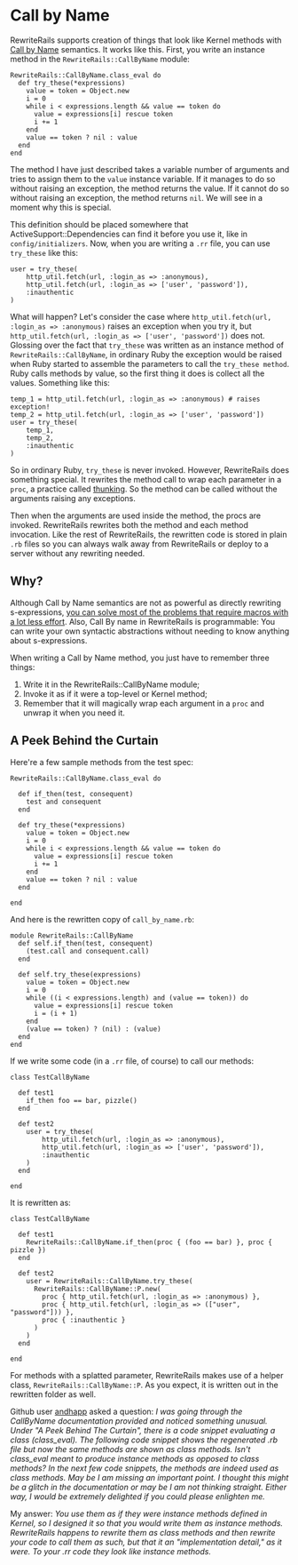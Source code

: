 Call by Name
===

RewriteRails supports creation of things that look like Kernel methods with [Call by Name](http://en.wikipedia.org/wiki/Call-by-value "Evaluation strategy - Wikipedia, the free encyclopedia") semantics. It works like this. First, you write an instance method in the `RewriteRails::CallByName` module:

    RewriteRails::CallByName.class_eval do
      def try_these(*expressions)
        value = token = Object.new
        i = 0
        while i < expressions.length && value == token do
          value = expressions[i] rescue token
          i += 1
        end
        value == token ? nil : value
      end
    end
        
The method I have just described takes a variable number of arguments and tries to assign them to the `value` instance variable. If it manages to do so without raising an exception, the method returns the value. If it cannot do so without raising an exception, the method returns `nil`. We will see in a moment why this is special.

This definition should be placed somewhere that ActiveSupport::Dependencies can find it before you use it, like in `config/initializers`. Now, when you are writing a `.rr` file, you can use `try_these` like this:

    user = try_these(
        http_util.fetch(url, :login_as => :anonymous),
        http_util.fetch(url, :login_as => ['user', 'password']),
        :inauthentic
    )

What will happen? Let's consider the case where `http_util.fetch(url, :login_as => :anonymous)` raises an exception when you try it, but `http_util.fetch(url, :login_as => ['user', 'password'])` does not. Glossing over the fact that `try_these` was written as an instance method of `RewriteRails::CallByName`, in ordinary Ruby the exception would be raised when Ruby started to assemble the parameters to call the `try_these method`. Ruby calls methods by value, so the first thing it does is collect all the values. Something like this:

    temp_1 = http_util.fetch(url, :login_as => :anonymous) # raises exception!
    temp_2 = http_util.fetch(url, :login_as => ['user', 'password'])
    user = try_these(
        temp_1,
        temp_2,
        :inauthentic
    )

So in ordinary Ruby, `try_these` is never invoked. However, RewriteRails does something special. It rewrites the method call to wrap each parameter in a `proc`, a practice called [thunking](http://en.wikipedia.org/wiki/Thunk "Thunk - Wikipedia, the free encyclopedia"). So the method can be called without the arguments raising any exceptions.

Then when the arguments are used inside the method, the procs are invoked. RewriteRails rewrites both the method and each method invocation. Like the rest of RewriteRails, the rewritten code is stored in plain `.rb` files so you can always walk away from RewriteRails or deploy to a server without any rewriting needed.

Why?
---

Although Call by Name semantics are not as powerful as directly rewriting s-expressions, [you can solve most of the problems that require macros with a lot less effort](http://jfkbits.blogspot.com/2008/05/call-by-need-lambda-poor-mans-macro.html "JFKBits: Call by Need Lambda a Poor Man's Macro?"). Also, Call By name in RewriteRails is programmable: You can write your own syntactic abstractions without needing to know anything about s-expressions.

When writing a Call by Name method, you just have to remember three things:

1.  Write it in the RewriteRails::CallByName module;
2.  Invoke it as if it were a top-level or Kernel method;
3.  Remember that it will magically wrap each argument in a `proc` and unwrap it when you need it.

A Peek Behind the Curtain
---

Here're a few sample methods from the test spec:

    RewriteRails::CallByName.class_eval do
    
      def if_then(test, consequent)
        test and consequent
      end
      
      def try_these(*expressions)
        value = token = Object.new
        i = 0
        while i < expressions.length && value == token do
          value = expressions[i] rescue token
          i += 1
        end
        value == token ? nil : value
      end
      
    end

And here is the rewritten copy of `call_by_name.rb`:

    module RewriteRails::CallByName
      def self.if_then(test, consequent)
        (test.call and consequent.call)
      end
  
      def self.try_these(expressions)
        value = token = Object.new
        i = 0
        while ((i < expressions.length) and (value == token)) do
          value = expressions[i] rescue token
          i = (i + 1)
        end
        (value == token) ? (nil) : (value)
      end
    end

If we write some code (in a `.rr` file, of course) to call our methods:

    class TestCallByName
  
      def test1
        if_then foo == bar, pizzle()
      end

      def test2
        user = try_these(
            http_util.fetch(url, :login_as => :anonymous),
            http_util.fetch(url, :login_as => ['user', 'password']),
            :inauthentic
        )
      end
  
    end

It is rewritten as:

    class TestCallByName
    
      def test1
        RewriteRails::CallByName.if_then(proc { (foo == bar) }, proc { pizzle })
      end
      
      def test2
        user = RewriteRails::CallByName.try_these(
          RewriteRails::CallByName::P.new(
            proc { http_util.fetch(url, :login_as => :anonymous) }, 
            proc { http_util.fetch(url, :login_as => (["user", "password"])) }, 
            proc { :inauthentic }
          )
        )
      end
      
    end

For methods with a splatted parameter, RewriteRails makes use of a helper class, `RewriteRails::CallByName::P`. As you expect, it is written out in the rewritten folder as well.

Github user [andhapp](http://github.com/andhapp) asked a question: *I was going through the CallByName documentation provided and noticed something unusual. Under "A Peek Behind The Curtain", there is a code snippet evaluating a class (class\_eval). The following code snippet shows the regenerated .rb file but now the same methods are shown as class methods. Isn't class\_eval meant to produce instance methods as opposed to class methods? In the next few code snippets, the methods are indeed used as class methods. May be I am missing an important point. I thought this might be a glitch in the documentation or may be I am not thinking straight. Either way, I would be extremely delighted if you could please enlighten me.* 

My answer: *You use them as if they were instance methods defined in Kernel, so I designed it so that you would write them as instance methods. RewriteRails happens to rewrite them as class methods and then rewrite your code to call them as such, but that it an "implementation detail," as it were. To your .rr code they look like instance methods.*